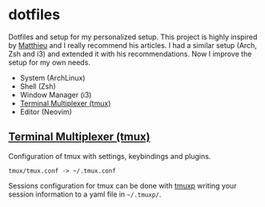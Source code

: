 # dotfiles

Dotfiles and setup for my personalized setup. This project is highly inspired by [Matthieu](https://thevaluable.dev/) and I really recommend his articles. I had a similar setup (Arch, Zsh and i3) and extended it with his recommendations. Now I improve the setup for my own needs.

- System (ArchLinux)
- Shell (Zsh)
- Window Manager (i3)
- [Terminal Multiplexer (tmux)](#terminal-multiplexer-(tmux))
- Editor (Neovim)

## [Terminal Multiplexer (tmux)](https://github.com/tmux/tmux)

Configuration of tmux with settings, keybindings and plugins.

```
tmux/tmux.conf -> ~/.tmux.conf
```

Sessions configuration for tmux can be done with [tmuxp](https://tmuxp.git-pull.com/) writing your session information to a yaml file in `~/.tmuxp/`.
